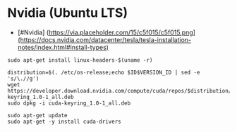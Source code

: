 # Nvidia (Ubuntu LTS)

- [#Nvidia] (https://via.placeholder.com/15/c5f015/c5f015.png](https://docs.nvidia.com/datacenter/tesla/tesla-installation-notes/index.html#install-types) 
```
sudo apt-get install linux-headers-$(uname -r)
```
```
distribution=$(. /etc/os-release;echo $ID$VERSION_ID | sed -e 's/\.//g')
wget https://developer.download.nvidia.com/compute/cuda/repos/$distribution/x86_64/cuda-keyring_1.0-1_all.deb
sudo dpkg -i cuda-keyring_1.0-1_all.deb
```
```
sudo apt-get update
sudo apt-get -y install cuda-drivers
```
